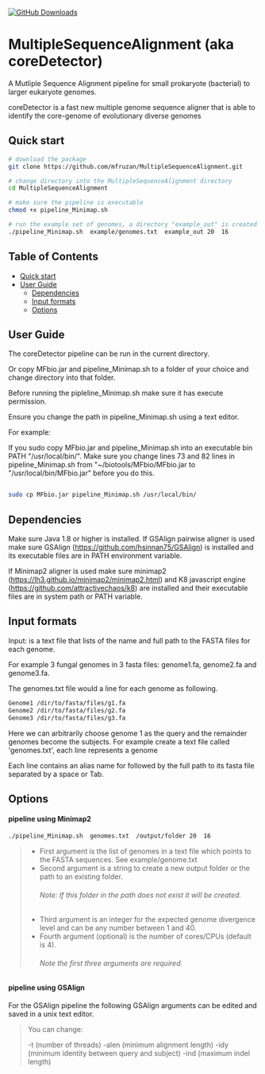 [![GitHub Downloads](https://img.shields.io/github/downloads/lh3/minimap2/total.svg?style=social&logo=github&label=Download)](https://github.com/lh3/minimap2/releases)

# MultipleSequenceAlignment (aka coreDetector)
A Mutliple Sequence Alignment pipeline for small prokaryote (bacterial) to larger eukaryote genomes.

coreDetector is a fast new multiple genome sequence aligner that is able to identify the core-genome of evolutionary diverse genomes

## <a name="qstart"></a>Quick start

```bash
# download the package
git clone https://github.com/mfruzan/MultipleSequenceAlignment.git

# change directory into the MultipleSequenceAlignment directory
cd MultipleSequenceAlignment

# make sure the pipeline is executable
chmod +x pipeline_Minimap.sh

# run the example set of genomes, a directory "example_out" is created for the alignment results 
./pipeline_Minimap.sh  example/genomes.txt  example_out 20  16
```
## Table of Contents

- [Quick start](#qstart)
- [User Guide](#userguide)
  - [Dependencies](#depends)
  - [Input formats](#iformat)
  - [Options](#options)

## <a name="userguide"></a>User Guide

The coreDetector pipeline can be run in the current directory. 

Or copy MFbio.jar and pipeline_Minimap.sh to a folder of your choice and change directory into that folder.

Before running the pipleline_Minimap.sh make sure it has execute permission.

Ensure you change the path in pipeline_Minimap.sh using a text editor. 

For example:

If you sudo copy MFbio.jar and pipeline_Minimap.sh into an executable bin PATH "/usr/local/bin/".
Make sure you change lines 73 and 82 lines in pipeline_Minimap.sh from "~/biotools/MFbio/MFbio.jar to "/usr/local/bin/MFbio.jar"
before you do this.

```bash

sudo cp MFbio.jar pipeline_Minimap.sh /usr/local/bin/

```

## <a name="depends"></a>Dependencies

Make sure Java 1.8 or higher is installed. 
If GSAlign pairwise aligner is used make sure GSAlign (https://github.com/hsinnan75/GSAlign) is installed and its executable files are in PATH environment variable. 

If Minimap2 aligner is used make sure minimap2 (https://lh3.github.io/minimap2/minimap2.html) and K8 javascript engine (https://github.com/attractivechaos/k8) are installed and their executable files are in system path or PATH variable.

## <a name="iformat"></a>Input formats

Input: is a text file that lists of the name and full path to the FASTA files for each genome. 

For example 3 fungal genomes in 3 fasta files: genome1.fa, genome2.fa and genome3.fa. 

The genomes.txt file would a line for each genome as following.

```bash
Genome1 /dir/to/fasta/files/g1.fa
Genome2 /dir/to/fasta/files/g2.fa
Genome3 /dir/to/fasta/files/g3.fa
```
Here we can arbitrarily choose genome 1 as the query and the remainder genomes become the subjects. 
For example create a text file called 'genomes.txt', each line represents a genome

Each line contains an alias name for followed by the full path to its fasta file separated by a space or Tab. 

## <a name="options"></a>Options

#### pipeline using  Minimap2

```bash
./pipeline_Minimap.sh  genomes.txt  /output/folder 20  16
```
> * First argument is the list of genomes in a text file which points to the FASTA sequences. See example/genome.txt
> * Second argument is a string to create a new output folder or the path to an existing folder. 
>	###### Note: If this folder in the path does not exist it will be created. 
> * Third argument is an integer for the expected genome divergence level and can be any number between 1 and 40. 
> * Fourth argument (optional) is the number of cores/CPUs (default is 4). 
>	###### Note the first three arguments are required. 

#### pipeline using GSAlign 
For the GSAlign pipeline the following GSAlign arguments can be edited and saved in a unix text editor.   

> You can change:
>
> -t (number of threads) 
> -alen (minimum alignment length) 
> -idy (minimum identity between query and subject) 
> -ind (maximum indel length)



